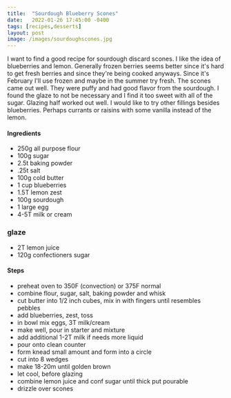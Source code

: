```yaml
---
title:  "Sourdough Blueberry Scones"
date:   2022-01-26 17:45:00 -0400
tags: [recipes,desserts]
layout: post
image: /images/sourdoughscones.jpg
---
```


I want to find a good recipe for sourdough discard scones.  I like the idea of blueberries and lemon.  Generally frozen berries seems better since it's hard to get fresh berries and
since they're being cooked anyways.  Since it's February I'll use frozen and maybe in the summer try fresh.  The scones came out well.  They were puffy and had good flavor from the sourdough.  I found the glaze to not be necessary and I find it too sweet with all of the sugar.  Glazing half worked out well.  I would like to try other fillings besides blueberries.  Perhaps currants or raisins with some vanilla instead of the lemon.

#### Ingredients
- 250g all purpose flour
- 100g sugar
- 2.5t baking powder
- .25t salt
- 100g cold butter
- 1 cup blueberries
- 1.5T lemon zest
- 100g sourdough
- 1 large egg
- 4-5T milk or cream

### glaze
- 2T lemon juice
- 120g confectioners sugar

#### Steps
- preheat oven to 350F (convection) or 375F normal
- combine flour, sugar, salt, baking powder and whisk
- cut butter into 1/2 inch cubes, mix in with fingers until resembles pebbles
- add blueberries, zest, toss
- in bowl mix eggs, 3T milk/cream
- make well, pour in starter and mixture
- add additional 1-2T milk if needs more liquid
- pour onto clean counter
- form knead small amount and form into a circle
- cut into 8 wedges
- make 18-20m until golden brown
- let cool, before glazing
- combine lemon juice and conf sugar until thick put pourable
- drizzle over scones
